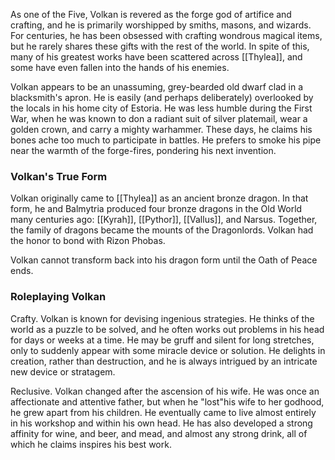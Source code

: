 As one of the Five, Volkan is revered as the forge god of artifice and crafting, and he is primarily worshipped by smiths, masons, and wizards. For centuries, he has been obsessed with crafting wondrous magical items, but he rarely shares these gifts with the rest of the world. In spite of this, many of his greatest works have been scattered across [[Thylea]], and some have even fallen into the hands of his enemies.

Volkan appears to be an unassuming, grey-bearded old dwarf clad in a blacksmith's apron. He is easily (and perhaps deliberately) overlooked by the locals in his home city of Estoria. He was less humble during the First War, when he was known to don a radiant suit of silver platemail, wear a golden crown, and carry a mighty warhammer. These days, he claims his bones ache too much to participate in battles. He prefers to smoke his pipe near the warmth of the forge-fires, pondering his next invention.

### Volkan's True Form
Volkan originally came to [[Thylea]] as an ancient bronze dragon. In that form, he and Balmytria produced four bronze dragons in the Old World many centuries ago: [[Kyrah]], [[Pythor]], [[Vallus]], and Narsus. Together, the family of dragons became the mounts of the Dragonlords. Volkan had the honor to bond with Rizon Phobas.

Volkan cannot transform back into his dragon form until the Oath of Peace ends.

### Roleplaying Volkan
Crafty. Volkan is known for devising ingenious strategies. He thinks of the world as a puzzle to be solved, and he often works out problems in his head for days or weeks at a time. He may be gruff and silent for long stretches, only to suddenly appear with some miracle device or solution. He delights in creation, rather than destruction, and he is always intrigued by an intricate new device or stratagem.

Reclusive. Volkan changed after the ascension of his wife. He was once an affectionate and attentive father, but when he "lost"his wife to her godhood, he grew apart from his children. He eventually came to live almost entirely in his workshop and within his own head. He has also developed a strong affinity for wine, and beer, and mead, and almost any strong drink, all of which he claims inspires his best work.

